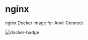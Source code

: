 # nginx
nginx Docker image for Anvil Connect

![docker-badge](http://dockeri.co/image/anvilresearch/nginx)
